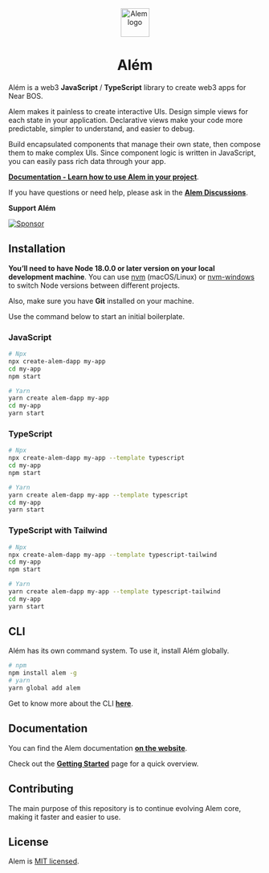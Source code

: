 <!-- https://cdn.jsdelivr.net/gh/wpdas/alem/docs/assets/near-script-logo.png -->
<div align="center"><img src='https://cdn.jsdelivr.net/gh/wpdas/alem/docs/assets/near-script-logo.png' height='57' alt='Alem logo' /></div>

# <div align="center">Além</div>

Além is a web3 **JavaScript** / **TypeScript** library to create web3 apps for Near BOS.

Alem makes it painless to create interactive UIs. Design simple views for each state in your application. Declarative views make your code more predictable, simpler to understand, and easier to debug.

Build encapsulated components that manage their own state, then compose them to make complex UIs. Since component logic is written in JavaScript, you can easily pass rich data through your app.

[**Documentation - Learn how to use Alem in your project**](https://alem.dev).

If you have questions or need help, please ask in the [**Alem Discussions**](https://t.me/alemlib/8).

**Support Além**

<a href="https://bos.potlock.org/?tab=project&projectId=alem-lib.near&potId=oss.v1.potfactory.potlock.near">![Sponsor](https://img.shields.io/badge/donate-30363D?style=for-the-badge&logo=Near&logoColor=#white)</a>

## Installation

**You’ll need to have Node 18.0.0 or later version on your local development machine**. You can use [nvm](https://github.com/creationix/nvm#installation) (macOS/Linux) or [nvm-windows](https://github.com/coreybutler/nvm-windows#node-version-manager-nvm-for-windows) to switch Node versions between different projects.

Also, make sure you have **Git** installed on your machine.

Use the command below to start an initial boilerplate.

### JavaScript

```sh
# Npx
npx create-alem-dapp my-app
cd my-app
npm start
```

```sh
# Yarn
yarn create alem-dapp my-app
cd my-app
yarn start
```

### TypeScript

```sh
# Npx
npx create-alem-dapp my-app --template typescript
cd my-app
npm start
```

```sh
# Yarn
yarn create alem-dapp my-app --template typescript
cd my-app
yarn start
```

### TypeScript with Tailwind

```sh
# Npx
npx create-alem-dapp my-app --template typescript-tailwind
cd my-app
npm start
```

```sh
# Yarn
yarn create alem-dapp my-app --template typescript-tailwind
cd my-app
yarn start
```

## CLI

Além has its own command system. To use it, install Além globally.

```sh
# npm
npm install alem -g
# yarn
yarn global add alem
```

Get to know more about the CLI [**here**](https://alem.dev/?path=cli).

## Documentation

You can find the Alem documentation [**on the website**](https://alem.dev).

Check out the [**Getting Started**](https://alem.dev) page for a quick overview.

## Contributing

The main purpose of this repository is to continue evolving Alem core, making it faster and easier to use.

## License

Alem is [MIT licensed](./LICENSE).

